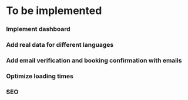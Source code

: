 # To be implemented

### Implement dashboard
### Add real data for different languages
### Add email verification and booking confirmation with emails
### Optimize loading times
### SEO
